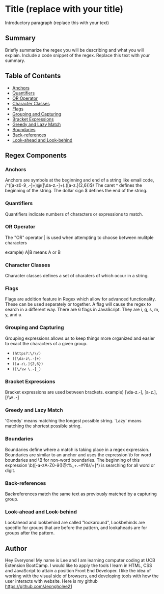 # Title (replace with your title)

Introductory paragraph (replace this with your text)

## Summary

Briefly summarize the regex you will be describing and what you will explain. Include a code snippet of the regex. Replace this text with your summary.

## Table of Contents

- [Anchors](#anchors)
- [Quantifiers](#quantifiers)
- [OR Operator](#or-operator)
- [Character Classes](#character-classes)
- [Flags](#flags)
- [Grouping and Capturing](#grouping-and-capturing)
- [Bracket Expressions](#bracket-expressions)
- [Greedy and Lazy Match](#greedy-and-lazy-match)
- [Boundaries](#boundaries)
- [Back-references](#back-references)
- [Look-ahead and Look-behind](#look-ahead-and-look-behind)

## Regex Components

### Anchors

Anchors are symbols at the beginning and end of a string like email code, /^([a-z0-9_\.-]+)@([\da-z\.-]+)\.([a-z\.]{2,6})$/
The caret ^ defines the beginning of the string. The dollar sign $ defines the end of the string.

### Quantifiers

Quantifiers indicate numbers of characters or expressions to match.

### OR Operator

The "OR" operator | is used when attempting to choose between mulitple characters

example) A|B means A or B

### Character Classes

Character classes defines a set of charaters of which occur in a string.

### Flags

Flags are addition feature in Regex which allow for advanced functionality. These can be used separately or together. A flag will cause the regex to search in a different way. There are 6 flags in JavaScript. They are i, g, s, m, y, and u.

### Grouping and Capturing

Grouping expressions allows us to keep things more organized and easier to exact the characters of a given group.
  - `(https?:\/\/)`
  - `([\da-z\.-]+)`
  - `([a-z\.]{2,6})`
  - `([\/\w \.-]_)`

### Bracket Expressions

Bracket expressions are used between brackets. 
example) [\da-z\.-], [a-z\.], [\/\w \.-]

### Greedy and Lazy Match

'Greedy' means matching the longest possible string. 
'Lazy' means matching the shortest possible string.

### Boundaries

Boundaries define where a match is taking place in a regex expression.
Boundaries are similar to an anchor and uses the expression \b for word boundaries and \B for non-word boundaries. The beginning of this expression \b([-a-zA-Z0-9()@:%_\+.~#?&//=]*) is searching for all word or digit.

### Back-references

Backreferences match the same text as previously matched by a capturing group.

### Look-ahead and Look-behind
Lookahead and lookbehind are called "lookaround", Lookbehinds are specific for groups that are before the pattern, and lookaheads are for groups after the pattern.

## Author
Hey Everyone! My name is Lee and I am learning computer coding at UCB Extension BootCamp. I would like to apply the tools I learn in HTML, CSS and JavaScript to attain a position Front End Developer. I like the idea of working with the visual side of browsers, and developing tools with how the user interacts with website. Here is my github <https://github.com/Jeongholee21>